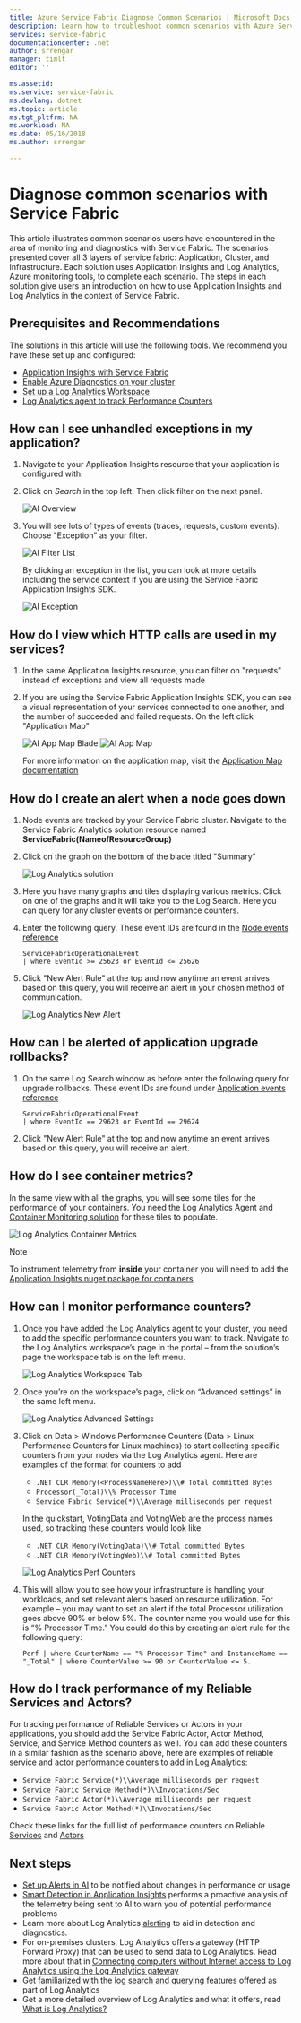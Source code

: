 ```yaml
---
title: Azure Service Fabric Diagnose Common Scenarios | Microsoft Docs
description: Learn how to troubleshoot common scenarios with Azure Service Fabric
services: service-fabric
documentationcenter: .net
author: srrengar
manager: timlt
editor: ''

ms.assetid:
ms.service: service-fabric
ms.devlang: dotnet
ms.topic: article
ms.tgt_pltfrm: NA
ms.workload: NA
ms.date: 05/16/2018
ms.author: srrengar

---
```


# Diagnose common scenarios with Service Fabric

This article illustrates common scenarios users have encountered in the area of monitoring and diagnostics with Service Fabric. The scenarios presented cover all 3 layers of service fabric: Application, Cluster, and Infrastructure. Each solution uses Application Insights and Log Analytics, Azure monitoring tools, to complete each scenario. The steps in each solution give users an introduction on how to use Application Insights and Log Analytics in the context of Service Fabric.

## Prerequisites and Recommendations

The solutions in this article will use the following tools. We recommend you have these set up and configured:

* [Application Insights with Service Fabric](service-fabric-tutorial-monitoring-aspnet.md)
* [Enable Azure Diagnostics on your cluster](service-fabric-diagnostics-event-aggregation-wad.md)
* [Set up a Log Analytics Workspace](service-fabric-diagnostics-oms-setup.md)
* [Log Analytics agent to track Performance Counters](service-fabric-diagnostics-oms-agent.md)

## How can I see unhandled exceptions in my application?

1. Navigate to your Application Insights resource that your application is configured with.
2. Click on *Search* in the top left. Then click filter on the next panel.

    ![AI Overview](media/service-fabric-diagnostics-common-scenarios/ai-search-filter.png)

3. You will see lots of types of events (traces, requests, custom events). Choose "Exception" as your filter.

    ![AI Filter List](media/service-fabric-diagnostics-common-scenarios/ai-filter-list.png)

    By clicking an exception in the list, you can look at more details including the service context if you are using the Service Fabric Application Insights SDK.

    ![AI Exception](media/service-fabric-diagnostics-common-scenarios/ai-exception.png)

## How do I view which HTTP calls are used in my services?

1. In the same Application Insights resource, you can filter on "requests" instead of exceptions and view all requests made
2. If you are using the Service Fabric Application Insights SDK, you can see a visual representation of your services connected to one another, and the number of succeeded and failed requests. On the left click "Application Map"

    ![AI App Map Blade](media/service-fabric-diagnostics-common-scenarios/app-map-blade.png)
    ![AI App Map](media/service-fabric-diagnostics-common-scenarios/app-map-new.png)

    For more information on the application map, visit the [Application Map documentation](../application-insights/app-insights-app-map.md)

## How do I create an alert when a node goes down

1. Node events are tracked by your Service Fabric cluster. Navigate to the Service Fabric Analytics solution resource named **ServiceFabric(NameofResourceGroup)**
2. Click on the graph on the bottom of the blade titled "Summary"

    ![Log Analytics solution](media/service-fabric-diagnostics-common-scenarios/oms-solution-azure-portal.png)

3. Here you have many graphs and tiles displaying various metrics. Click on one of the graphs and it will take you to the Log Search. Here you can query for any cluster events or performance counters.
4. Enter the following query. These event IDs are found in the [Node events reference](service-fabric-diagnostics-event-generation-operational.md#application-events)

    ```kusto
    ServiceFabricOperationalEvent
    | where EventId >= 25623 or EventId <= 25626
    ```

5. Click "New Alert Rule" at the top and now anytime an event arrives based on this query, you will receive an alert in your chosen method of communication.

    ![Log Analytics New Alert](media/service-fabric-diagnostics-common-scenarios/oms-create-alert.png)

## How can I be alerted of application upgrade rollbacks?

1. On the same Log Search window as before enter the following query for upgrade rollbacks. These event IDs are found under [Application events reference](service-fabric-diagnostics-event-generation-operational.md#application-events)

    ```kusto
    ServiceFabricOperationalEvent
    | where EventId == 29623 or EventId == 29624
    ```

2. Click "New Alert Rule" at the top and now anytime an event arrives based on this query, you will receive an alert.

## How do I see container metrics?

In the same view with all the graphs, you will see some tiles for the performance of your containers. You need the Log Analytics Agent and [Container Monitoring solution](service-fabric-diagnostics-oms-containers.md) for these tiles to populate.

![Log Analytics Container Metrics](media/service-fabric-diagnostics-common-scenarios/containermetrics.png)

>[!NOTE]
>To instrument telemetry from **inside** your container you will need to add the [Application Insights nuget package for containers](https://github.com/Microsoft/ApplicationInsights-servicefabric#microsoftapplicationinsightsservicefabric--for-service-fabric-lift-and-shift-scenarios).

## How can I monitor performance counters?

1. Once you have added the Log Analytics agent to your cluster, you need to add the specific performance counters you want to track. Navigate to the Log Analytics workspace’s page in the portal – from the solution’s page the workspace tab is on the left menu.

    ![Log Analytics Workspace Tab](media/service-fabric-diagnostics-common-scenarios/workspacetab.png)

2. Once you’re on the workspace’s page, click on “Advanced settings” in the same left menu.

    ![Log Analytics Advanced Settings](media/service-fabric-diagnostics-common-scenarios/advancedsettingsoms.png)

3. Click on Data > Windows Performance Counters (Data > Linux Performance Counters for Linux machines) to start collecting specific counters from your nodes via the Log Analytics agent. Here are examples of the format for counters to add

    * `.NET CLR Memory(<ProcessNameHere>)\\# Total committed Bytes`
    * `Processor(_Total)\\% Processor Time`
    * `Service Fabric Service(*)\\Average milliseconds per request`

    In the quickstart, VotingData and VotingWeb are the process names used, so tracking these counters would look like

    * `.NET CLR Memory(VotingData)\\# Total committed Bytes`
    * `.NET CLR Memory(VotingWeb)\\# Total committed Bytes`

    ![Log Analytics Perf Counters](media/service-fabric-diagnostics-common-scenarios/omsperfcounters.png)

4. This will allow you to see how your infrastructure is handling your workloads, and set relevant alerts based on resource utilization. For example – you may want to set an alert if the total Processor utilization goes above 90% or below 5%. The counter name you would use for this is “% Processor Time.” You could do this by creating an alert rule for the following query:

    ```kusto
    Perf | where CounterName == "% Processor Time" and InstanceName == "_Total" | where CounterValue >= 90 or CounterValue <= 5.
    ```

## How do I track performance of my Reliable Services and Actors?

For tracking performance of Reliable Services or Actors in your applications, you should add the Service Fabric Actor, Actor Method, Service, and Service Method counters as well. You can add these counters in a similar fashion as the scenario above, here are examples of reliable service and actor performance counters to add in Log Analytics:

* `Service Fabric Service(*)\\Average milliseconds per request`
* `Service Fabric Service Method(*)\\Invocations/Sec`
* `Service Fabric Actor(*)\\Average milliseconds per request`
* `Service Fabric Actor Method(*)\\Invocations/Sec`

Check these links for the full list of performance counters on Reliable [Services](service-fabric-reliable-serviceremoting-diagnostics.md) and [Actors](service-fabric-reliable-actors-diagnostics.md)

## Next steps

* [Set up Alerts in AI](../application-insights/app-insights-alerts.md) to be notified about changes in performance or usage
* [Smart Detection in Application Insights](../application-insights/app-insights-proactive-diagnostics.md) performs a proactive analysis of the telemetry being sent to AI to warn you of potential performance problems
* Learn more about Log Analytics [alerting](../log-analytics/log-analytics-alerts.md) to aid in detection and diagnostics.
* For on-premises clusters, Log Analytics offers a gateway (HTTP Forward Proxy) that can be used to send data to Log Analytics. Read more about that in [Connecting computers without Internet access to Log Analytics using the Log Analytics gateway](../log-analytics/log-analytics-oms-gateway.md)
* Get familiarized with the [log search and querying](../log-analytics/log-analytics-log-searches.md) features offered as part of Log Analytics
* Get a more detailed overview of Log Analytics and what it offers, read [What is Log Analytics?](../operations-management-suite/operations-management-suite-overview.md)
